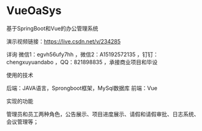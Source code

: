 # VueOaSys
基于SpringBoot和Vue的办公管理系统

演示视频链接：https://live.csdn.net/v/234285

详询 微信1：egvh56ufy7hh ，微信2：A15192572135 ，钉钉：chengxuyuandabo ，QQ：821898835 ，承接商业项目和毕设

使用的技术

后端：JAVA语言，Sprongboot框架，MySql数据库
前端：Vue

实现的功能

管理员和员工两种角色，公告展示、项目进度展示、请假和请假审批、日志系统、会议管理等；

